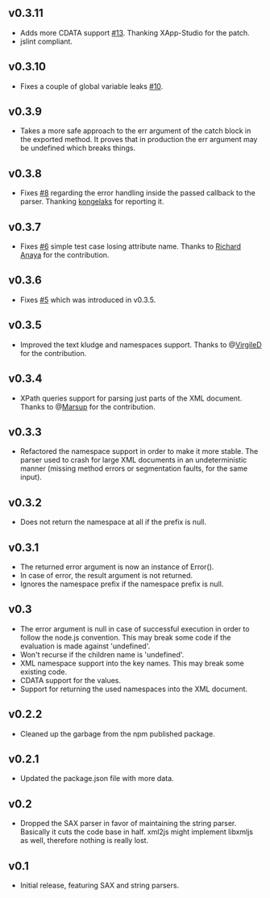 ## v0.3.11
 * Adds more CDATA support [#13](https://github.com/SaltwaterC/libxml-to-js/issues/13). Thanking XApp-Studio for the patch.
 * jslint compliant.

## v0.3.10
 * Fixes a couple of global variable leaks [#10](https://github.com/SaltwaterC/libxml-to-js/pull/10).

## v0.3.9
 * Takes a more safe approach to the err argument of the catch block in the exported method. It proves that in production the err argument may be undefined which breaks things.

## v0.3.8
 * Fixes [#8](https://github.com/SaltwaterC/libxml-to-js/issues/8) regarding the error handling inside the passed callback to the parser. Thanking [kongelaks](https://github.com/kongelaks) for reporting it.

## v0.3.7
 * Fixes [#6](https://github.com/SaltwaterC/libxml-to-js/issues/6) simple test case losing attribute name. Thanks to [Richard Anaya](https://github.com/richardanaya) for the contribution.

## v0.3.6
 * Fixes [#5](https://github.com/SaltwaterC/libxml-to-js/pull/5) which was introduced in v0.3.5.

## v0.3.5
 * Improved the text kludge and namespaces support. Thanks to @[VirgileD](https://github.com/VirgileD) for the contribution.

## v0.3.4
 * XPath queries support for parsing just parts of the XML document. Thanks to @[Marsup](https://github.com/Marsup) for the contribution.

## v0.3.3
 * Refactored the namespace support in order to make it more stable. The parser used to crash for large XML documents in an undeterministic manner (missing method errors or segmentation faults, for the same input).

## v0.3.2
 * Does not return the namespace at all if the prefix is null.

## v0.3.1
 * The returned error argument is now an instance of Error().
 * In case of error, the result argument is not returned.
 * Ignores the namespace prefix if the namespace prefix is null.

## v0.3
 * The error argument is null in case of successful execution in order to follow the node.js convention. This may break some code if the evaluation is made against 'undefined'.
 * Won't recurse if the children name is 'undefined'.
 * XML namespace support into the key names. This may break some existing code.
 * CDATA support for the values.
 * Support for returning the used namespaces into the XML document.

## v0.2.2
 * Cleaned up the garbage from the npm published package.

## v0.2.1
 * Updated the package.json file with more data.

## v0.2
 * Dropped the SAX parser in favor of maintaining the string parser. Basically it cuts the code base in half. xml2js might implement libxmljs as well, therefore nothing is really lost.

## v0.1
 * Initial release, featuring SAX and string parsers.
